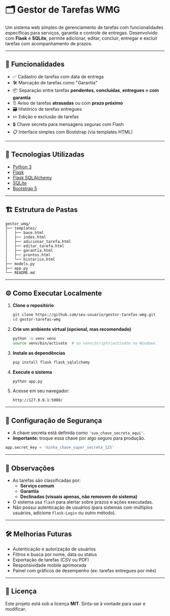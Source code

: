
# 🗂️ Gestor de Tarefas WMG

Um sistema web simples de gerenciamento de tarefas com funcionalidades específicas para serviços, garantia e controle de entregas. Desenvolvido com **Flask** e **SQLite**, permite adicionar, editar, concluir, entregar e excluir tarefas com acompanhamento de prazos.

---

## 🚀 Funcionalidades

- ✅ Cadastro de tarefas com data de entrega
- 🛠️ Marcação de tarefas como "Garantia"
- 📦 Separação entre tarefas **pendentes**, **concluídas**, **entregues** e **com garantia**
- ⏰ Aviso de tarefas **atrasadas** ou com **prazo próximo**
- 🗃️ Histórico de tarefas entregues
- ✏️ Edição e exclusão de tarefas
- 🔒 Chave secreta para mensagens seguras com Flash
- 📋 Interface simples com Bootstrap (via templates HTML)

---

## 🧰 Tecnologias Utilizadas

- [Python 3](https://www.python.org/)
- [Flask](https://flask.palletsprojects.com/)
- [Flask SQLAlchemy](https://flask-sqlalchemy.palletsprojects.com/)
- [SQLite](https://www.sqlite.org/index.html)
- [Bootstrap 5](https://getbootstrap.com/)

---

## 🏗️ Estrutura de Pastas

```
gestor_wmg/
├── templates/
│   ├── base.html
│   ├── index.html
│   ├── adicionar_tarefa.html
│   ├── editar_tarefa.html
│   ├── garantia.html
│   ├── prontos.html
│   └── historico.html
├── models.py
├── app.py
└── README.md
```

---

## ⚙️ Como Executar Localmente

1. **Clone o repositório**
   ```bash
   git clone https://github.com/seu-usuario/gestor-tarefas-wmg.git
   cd gestor-tarefas-wmg
   ```

2. **Crie um ambiente virtual (opcional, mas recomendado)**
   ```bash
   python -m venv venv
   source venv/bin/activate  # ou venv\Scripts\activate no Windows
   ```

3. **Instale as dependências**
   ```bash
   pip install flask flask_sqlalchemy
   ```

4. **Execute o sistema**
   ```bash
   python app.py
   ```

5. Acesse em seu navegador:
   ```
   http://127.0.0.1:5000/
   ```

---

## 🔐 Configuração de Segurança

- A chave secreta está definida como `'sua_chave_secreta_aqui'`.
- **Importante:** troque essa chave por algo seguro para produção.

```python
app.secret_key = 'minha_chave_super_secreta_123'
```

---

## 📌 Observações

- As tarefas são classificadas por:
  - **Serviço comum**
  - **Garantia**
  - **Declinadas (visuais apenas, não removem do sistema)**
- O sistema usa `flash` para alertar sobre prazos e ações executadas.
- Não possui autenticação de usuários (para sistemas com múltiplos usuários, adicione `Flask-Login` ou outro método).

---

## 🛠️ Melhorias Futuras

- Autenticação e autorização de usuários
- Filtros e busca por nome, data ou status
- Exportação de tarefas (CSV ou PDF)
- Responsividade mobile aprimorada
- Painel com gráficos de desempenho (ex: tarefas entregues por mês)

---

## 📄 Licença

Este projeto está sob a licença **MIT**. Sinta-se à vontade para usar e modificar.
